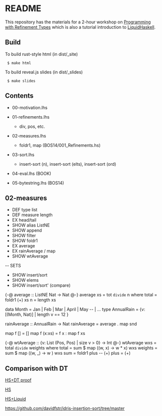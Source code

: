 README
======

This repository has the materials for a 2-hour workshop on
[Programming with Refinement Types](http://www.refinement-types.org)
which is also a tutorial introduction to [LiquidHaskell](https://github.com/ucsd-progsys/liquidhaskell).

Build
-----

To build rust-style html (in dist/_site)

     $ make html

To build reveal.js slides (in dist/_slides)

     $ make slides

Contents
--------

+ 00-motivation.lhs

+ 01-refinements.lhs
    + div, pos, etc.

+ 02-measures.lhs
    - foldr1, map  (BOS14/001_Refinements.hs)

+ 03-sort.lhs
    - insert-sort (n), insert-sort (elts), insert-sort (ord)
    
+ 04-eval.lhs (BOOK)

- 05-bytestring.lhs (BOS14)


02-measures
-----------

+ DEF  type    list
+ DEF  measure length
+ EX   head/tail 
+ SHOW alias ListNE
+ SHOW append
+ SHOW filter
+ SHOW foldr1
+ EX   average
+ EX   rainAverage / map
+ SHOW wtAverage

-- SETS

+ SHOW insert/sort
+ SHOW elems
+ SHOW insert/sort' (compare)

{-@ average   :: ListNE Nat -> Nat @-}
average xs    = tot `divide` n
  where
    total     = foldr1 (+) xs
    n         = length xs


data Month = Jan | Feb | Mar | April | May  -- | ...
type AnnualRain = {v: [(Month, Nat)] | length v == 12 }

rainAverage :: AnnualRain -> Nat
rainAverage = average . map snd

map f []     = []
map f (x:xs) = f x : map f xs


{-@ wtAverage :: {v: List (Pos, Pos) | size v > 0} -> Int @-}
wtAverage wxs = total `divide` weights
  where
    total     = sum $ map (\(w, x) -> w * x) wxs
    weights   = sum $ map (\(w, _) -> w    ) wxs
    sum       = foldr1 plus -- (+)
    plus      = (+)


Comparison with DT
------------------

[HS+DT proof](https://github.com/jstolarek/dep-typed-wbl-heaps-hs/blob/master/src/TwoPassMerge/CombinedProofs.hs#L68)

[HS](https://github.com/jstolarek/dep-typed-wbl-heaps-hs/blob/master/src/TwoPassMerge/NoProofs.hs#L96)

[HS+Liquid](https://github.com/ucsd-progsys/liquidhaskell/blob/master/tests/pos/WBL.hs#L129)


https://github.com/davidfstr/idris-insertion-sort/tree/master
